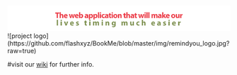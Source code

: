 
<img src="https://github.com/flashxyz/BookMe/blob/master/img/slogen.png">
![project logo](https://github.com/flashxyz/BookMe/blob/master/img/remindyou_logo.jpg?raw=true)

#visit our <a href="https://github.com/flashxyz/BookMe/wiki" > wiki</a> for further info.

